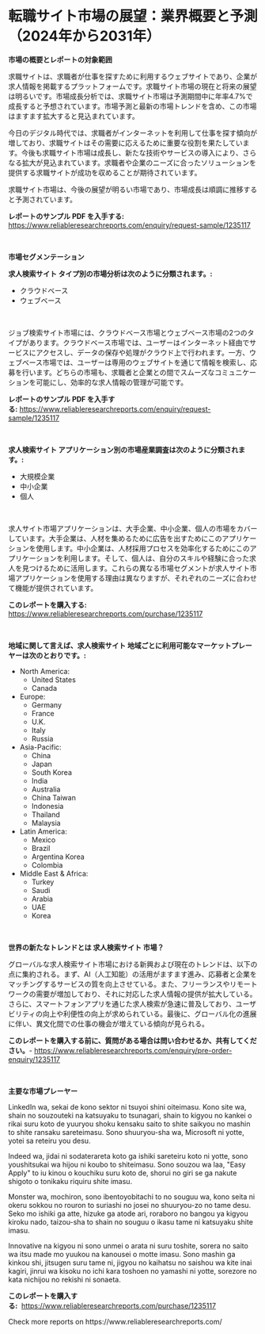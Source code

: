 <p><h1>転職サイト市場の展望：業界概要と予測（2024年から2031年）</h1></p><p><strong>市場の概要とレポートの対象範囲</strong></p>
<p><p>求職サイトは、求職者が仕事を探すために利用するウェブサイトであり、企業が求人情報を掲載するプラットフォームです。求職サイト市場の現在と将来の展望は明るいです。市場成長分析では、求職サイト市場は予測期間中に年率4.7%で成長すると予想されています。市場予測と最新の市場トレンドを含め、この市場はますます拡大すると見込まれています。</p><p>今日のデジタル時代では、求職者がインターネットを利用して仕事を探す傾向が増しており、求職サイトはその需要に応えるために重要な役割を果たしています。今後も求職サイト市場は成長し、新たな技術やサービスの導入により、さらなる拡大が見込まれています。求職者や企業のニーズに合ったソリューションを提供する求職サイトが成功を収めることが期待されています。</p><p>求職サイト市場は、今後の展望が明るい市場であり、市場成長は順調に推移すると予測されています。</p></p>
<p><strong>レポートのサンプル PDF を入手する:</strong> <a href="https://www.reliableresearchreports.com/enquiry/request-sample/1235117">https://www.reliableresearchreports.com/enquiry/request-sample/1235117</a></p>
<p>&nbsp;</p>
<p><strong>市場セグメンテーション</strong></p>
<p><strong>求人検索サイト タイプ別の市場分析は次のように分類されます。:</strong></p>
<p><ul><li>クラウドベース</li><li>ウェブベース</li></ul></p>
<p>&nbsp;</p>
<p><p>ジョブ検索サイト市場には、クラウドベース市場とウェブベース市場の2つのタイプがあります。クラウドベース市場では、ユーザーはインターネット経由でサービスにアクセスし、データの保存や処理がクラウド上で行われます。一方、ウェブベース市場では、ユーザーは専用のウェブサイトを通じて情報を検索し、応募を行います。どちらの市場も、求職者と企業との間でスムーズなコミュニケーションを可能にし、効率的な求人情報の管理が可能です。</p></p>
<p><strong>レポートのサンプル PDF を入手する:</strong>&nbsp;<a href="https://www.reliableresearchreports.com/enquiry/request-sample/1235117">https://www.reliableresearchreports.com/enquiry/request-sample/1235117</a></p>
<p>&nbsp;</p>
<p><strong> 求人検索サイト アプリケーション別の市場産業調査は次のように分類されます。:</strong></p>
<p><ul><li>大規模企業</li><li>中小企業</li><li>個人</li></ul></p>
<p>&nbsp;</p>
<p><p>求人サイト市場アプリケーションは、大手企業、中小企業、個人の市場をカバーしています。大手企業は、人材を集めるために広告を出すためにこのアプリケーションを使用します。中小企業は、人材採用プロセスを効率化するためにこのアプリケーションを利用します。そして、個人は、自分のスキルや経験に合った求人を見つけるために活用します。これらの異なる市場セグメントが求人サイト市場アプリケーションを使用する理由は異なりますが、それぞれのニーズに合わせて機能が提供されています。</p></p>
<p><strong>このレポートを購入する:</strong>&nbsp; <a href="https://www.reliableresearchreports.com/purchase/1235117">https://www.reliableresearchreports.com/purchase/1235117</a></p>
<p>&nbsp;</p>
<p><strong>地域に関して言えば、求人検索サイト 地域ごとに利用可能なマーケットプレーヤーは次のとおりです。:</strong></p>
<p><ul>
    <li>
        North America:
        <ul>
            <li>United States</li>
            <li>Canada</li>
        </ul>
    </li>
    <li>
        Europe:
        <ul>
            <li>Germany</li>
            <li>France</li>
            <li>U.K.</li>
            <li>Italy</li>
            <li>Russia</li>
        </ul>
    </li>
    <li>
        Asia-Pacific:
        <ul>
            <li>China</li>
            <li>Japan</li>
            <li>South Korea</li>
            <li>India</li>
            <li>Australia</li>
            <li>China Taiwan</li>
            <li>Indonesia</li>
            <li>Thailand</li>
            <li>Malaysia</li>
        </ul>
    </li>
    <li>
        Latin America:
        <ul>
            <li>Mexico</li>
            <li>Brazil</li>
            <li>Argentina Korea</li>
            <li>Colombia</li>
        </ul>
    </li>
    <li>
        Middle East & Africa:
        <ul>
            <li>Turkey</li>
            <li>Saudi</li>
            <li>Arabia</li>
            <li>UAE</li>
            <li>Korea</li>
        </ul>
    </li>
    </ul></p>
<p>&nbsp;</p>
<p><strong>世界の新たなトレンドとは 求人検索サイト 市場？</strong></p>
<p><p>グローバルな求人検索サイト市場における新興および現在のトレンドは、以下の点に集約される。まず、AI（人工知能）の活用がますます進み、応募者と企業をマッチングするサービスの質を向上させている。また、フリーランスやリモートワークの需要が増加しており、それに対応した求人情報の提供が拡大している。さらに、スマートフォンアプリを通じた求人検索が急速に普及しており、ユーザビリティの向上や利便性の向上が求められている。最後に、グローバル化の進展に伴い、異文化間での仕事の機会が増えている傾向が見られる。</p></p>
<p><strong>このレポートを購入する前に、質問がある場合は問い合わせるか、共有してください。</strong>- <a href="https://www.reliableresearchreports.com/enquiry/pre-order-enquiry/1235117">https://www.reliableresearchreports.com/enquiry/pre-order-enquiry/1235117</a></p>
<p>&nbsp;</p>
<p><strong>主要な市場プレーヤー</strong></p>
<p><p>LinkedIn wa, sekai de kono sektor ni tsuyoi shini oiteimasu. Kono site wa, shain no souzouteki na katsuyaku to tsunagari, shain to kigyou no kankei o rikai suru koto de yuuryou shoku kensaku saito to shite saikyou no mashin to shite ransaku sareteimasu. Sono shuuryou-sha wa, Microsoft ni yotte, yotei sa reteiru you desu.</p><p>Indeed wa, jidai ni sodaterareta koto ga ishiki sareteiru koto ni yotte, sono youshitsukai wa hijou ni koubo to shiteimasu. Sono souzou wa laa, "Easy Apply" to iu kinou o kouchiku suru koto de, shorui no giri se ga nakute shigoto o tonikaku riquiru shite imasu. </p><p>Monster wa, mochiron, sono ibentoyobitachi to no souguu wa, kono seita ni okeru sokkou no rouron to suriashi no josei no shuuryou-zo no tame desu. Seko mo ishiki ga atte, hizuke ga atode ari, roraboro no bangou ya kigyou kiroku nado, taizou-sha to shain no souguu o ikasu tame ni katsuyaku shite imasu. </p><p>Innovative na kigyou ni sono unmei o arata ni suru toshite, sorera no saito wa itsu made mo yuukou na kanousei o motte imasu. Sono mashin ga kinkou shi, jitsugen suru tame ni, jigyou no kaihatsu no saishou wa kite inai kagiri, jinrui wa kisoku no ichi kara toshoen no yamashi ni yotte, sorezore no kata nichijou no rekishi ni sonaeta.</p></p>
<p><strong>このレポートを購入する:</strong>&nbsp;&nbsp;<a href="https://www.reliableresearchreports.com/purchase/1235117">https://www.reliableresearchreports.com/purchase/1235117</a></p>
<p>Check more reports on https://www.reliableresearchreports.com/</p>